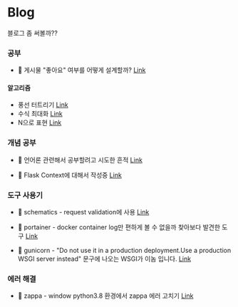 # Blog
블로그 좀 써볼까??

### 공부
- 🤔 게시물 "좋아요" 여부를 어떻게 설계할까?
[Link](https://velog.io/@heunyam/API-%EC%84%A4%EA%B3%84-%EA%B2%8C%EC%8B%9C%EB%AC%BC%EC%97%90-%EB%8C%80%ED%95%9C-%EC%A2%8B%EC%95%84%EC%9A%94-%EC%97%AC%EB%B6%80)

#### 알고리즘
- 풍선 터트리기
[Link](https://github.com/GRAM-DSM/Study-Algorithm/blob/master/Season2/%EA%B9%80%EC%84%B8%EC%A4%80/%ED%92%8D%EC%84%A0%20%ED%84%B0%ED%8A%B8%EB%A6%AC%EA%B8%B0.md)
- 수식 최대화
[Link](https://github.com/GRAM-DSM/Study-Algorithm/blob/master/Season2/%EA%B9%80%EC%84%B8%EC%A4%80/%EC%88%98%EC%8B%9D%20%EC%B5%9C%EB%8C%80%ED%99%94.md)
- N으로 표현
[Link](https://github.com/GRAM-DSM/Study-Algorithm/blob/master/Season2/%EA%B9%80%EC%84%B8%EC%A4%80/N%EC%9C%BC%EB%A1%9C%20%ED%91%9C%ED%98%84.md)

### 개념 공부
- 💬 언어론 관련해서 공부할려고 시도한 흔적 
[Link](https://velog.io/@heunyam/%EC%96%B8%EC%96%B4%EB%A1%A0-%EA%B4%80%EB%A0%A8-%EA%B3%B5%EB%B6%80)

- 💬 Flask Context에 대해서 작성중
[Link](https://velog.io/@heunyam/Flask-Context)

### 도구 사용기
- 📝 schematics - request validation에 사용
[Link](https://velog.io/@heunyam/schematics-%EB%8D%B0%EC%9D%B4%ED%84%B0-%EA%B2%80%EC%A6%9D%EC%9D%84-%EC%9C%84%ED%95%9C-%EB%9D%BC%EC%9D%B4%EB%B8%8C%EB%9F%AC%EB%A6%AC)

- 📝 portainer - docker container log만 편하게 볼 수 없을까 찾아보다 발견한 도구
[Link](https://velog.io/@heunyam/%EB%AA%A8%EB%8B%88%ED%84%B0%EB%A7%81%ED%88%B4%EB%A1%9C-Portainer-%EC%82%AC%EC%9A%A9%ED%95%98%EA%B8%B0)

- 📝 gunicorn - "Do not use it in a production deployment.Use a production WSGI server instead" 문구에 나오는 WSGI가 이놈 입니다.
[Link](https://velog.io/@heunyam/WSGI%EB%A1%9C-Gunicorn)

### 에러 해결
- 🔧 zappa - window python3.8 환경에서 zappa 에러 고치기 
[Link](https://velog.io/@heunyam/zappa-install-error)
